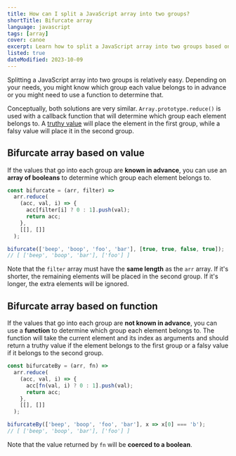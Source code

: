 ```yaml
---
title: How can I split a JavaScript array into two groups?
shortTitle: Bifurcate array
language: javascript
tags: [array]
cover: canoe
excerpt: Learn how to split a JavaScript array into two groups based on a function or an array of values.
listed: true
dateModified: 2023-10-09
---
```


Splitting a JavaScript array into two groups is relatively easy. Depending on your needs, you might know which group each value belongs to in advance or you might need to use a function to determine that.

Conceptually, both solutions are very similar. `Array.prototype.reduce()` is used with a callback function that will determine which group each element belongs to. A [truthy value](/js/s/truthy-falsy-values) will place the element in the first group, while a falsy value will place it in the second group.

## Bifurcate array based on value

If the values that go into each group are **known in advance**, you can use an **array of booleans** to determine which group each element belongs to.

```js
const bifurcate = (arr, filter) =>
  arr.reduce(
    (acc, val, i) => {
      acc[filter[i] ? 0 : 1].push(val);
      return acc;
    },
    [[], []]
  );

bifurcate(['beep', 'boop', 'foo', 'bar'], [true, true, false, true]);
// [ ['beep', 'boop', 'bar'], ['foo'] ]
```

Note that the `filter` array must have the **same length** as the `arr` array. If it's shorter, the remaining elements will be placed in the second group. If it's longer, the extra elements will be ignored.

## Bifurcate array based on function

If the values that go into each group are **not known in advance**, you can use a **function** to determine which group each element belongs to. The function will take the current element and its index as arguments and should return a truthy value if the element belongs to the first group or a falsy value if it belongs to the second group.

```js
const bifurcateBy = (arr, fn) =>
  arr.reduce(
    (acc, val, i) => {
      acc[fn(val, i) ? 0 : 1].push(val);
      return acc;
    },
    [[], []]
  );

bifurcateBy(['beep', 'boop', 'foo', 'bar'], x => x[0] === 'b');
// [ ['beep', 'boop', 'bar'], ['foo'] ]
```

Note that the value returned by `fn` will be **coerced to a boolean**.
